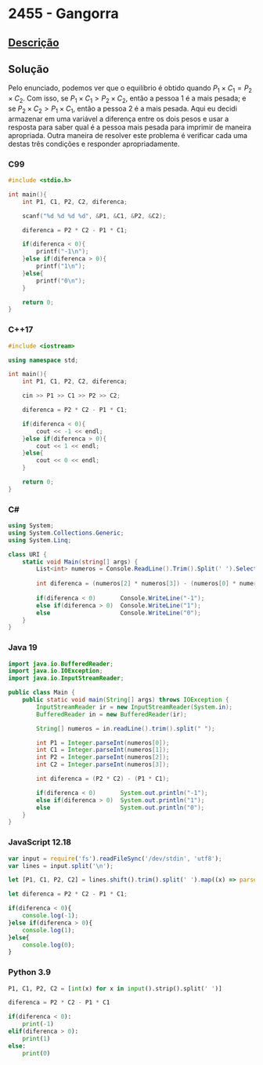 # 2455 - Gangorra

## [Descrição](https://www.beecrowd.com.br/judge/pt/problems/view/2455)

## Solução

Pelo enunciado, podemos ver que o equilíbrio é obtido quando $P_{1} \times C_{1} = P_{2} \times C_{2}$. Com isso, se $P_{1} \times C_{1} > P_{2} \times C_{2}$, então a pessoa 1 é a mais pesada; e se $P_{2} \times C_{2} > P_{1} \times C_{1}$, então a pessoa 2 é a mais pesada. Aqui eu decidi armazenar em uma variável a diferença entre os dois pesos e usar a resposta para saber qual é a pessoa mais pesada para imprimir de maneira apropriada. Outra maneira de resolver este problema é verificar cada uma destas três condições e responder apropriadamente.

### C99
```c
#include <stdio.h>

int main(){
    int P1, C1, P2, C2, diferenca;

    scanf("%d %d %d %d", &P1, &C1, &P2, &C2);

    diferenca = P2 * C2 - P1 * C1;

    if(diferenca < 0){
        printf("-1\n");
    }else if(diferenca > 0){
        printf("1\n");
    }else{
        printf("0\n");
    }

    return 0;
}
```

### C++17
```cpp
#include <iostream>

using namespace std;

int main(){
    int P1, C1, P2, C2, diferenca;

    cin >> P1 >> C1 >> P2 >> C2;

    diferenca = P2 * C2 - P1 * C1;

    if(diferenca < 0){
        cout << -1 << endl;
    }else if(diferenca > 0){
        cout << 1 << endl;
    }else{
        cout << 0 << endl;
    }

    return 0;
}
```

### C#
```cs
using System;
using System.Collections.Generic;
using System.Linq;

class URI {
    static void Main(string[] args) {
        List<int> numeros = Console.ReadLine().Trim().Split(' ').Select(x => int.Parse(x)).ToList();
        
        int diferenca = (numeros[2] * numeros[3]) - (numeros[0] * numeros[1]);
        
        if(diferenca < 0)       Console.WriteLine("-1");
        else if(diferenca > 0)  Console.WriteLine("1");
        else                    Console.WriteLine("0");
    }
}
```

### Java 19
```java
import java.io.BufferedReader;
import java.io.IOException;
import java.io.InputStreamReader;

public class Main {
    public static void main(String[] args) throws IOException {
        InputStreamReader ir = new InputStreamReader(System.in);
        BufferedReader in = new BufferedReader(ir);

        String[] numeros = in.readLine().trim().split(" ");

        int P1 = Integer.parseInt(numeros[0]);
        int C1 = Integer.parseInt(numeros[1]);
        int P2 = Integer.parseInt(numeros[2]);
        int C2 = Integer.parseInt(numeros[3]);

        int diferenca = (P2 * C2) - (P1 * C1);

        if(diferenca < 0)       System.out.println("-1");
        else if(diferenca > 0)  System.out.println("1");
        else                    System.out.println("0");
    }
}
```

### JavaScript 12.18
```js
var input = require('fs').readFileSync('/dev/stdin', 'utf8');
var lines = input.split('\n');

let [P1, C1, P2, C2] = lines.shift().trim().split(' ').map((x) => parseInt(x));

let diferenca = P2 * C2 - P1 * C1;

if(diferenca < 0){
    console.log(-1);
}else if(diferenca > 0){
    console.log(1);
}else{
    console.log(0);
}
```

### Python 3.9
```py
P1, C1, P2, C2 = [int(x) for x in input().strip().split(' ')]

diferenca = P2 * C2 - P1 * C1

if(diferenca < 0):
    print(-1)
elif(diferenca > 0):
    print(1)
else:
    print(0)
```